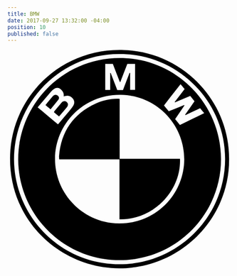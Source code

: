 ```yaml
---
title: BMW
date: 2017-09-27 13:32:00 -04:00
position: 10
published: false
---
```


<svg version="1.1" id="Layer_1" xmlns="http://www.w3.org/2000/svg" xmlns:xlink="http://www.w3.org/1999/xlink" x="0px" y="0px"
	 viewBox="0 0 263 257" style="enable-background:new 0 0 263 257;" xml:space="preserve">
<g id="SY2SnC_1_">
	<g>
		<path d="M260,128.4c0.5,70.3-57.2,128.7-129,128.6C63.3,256.9,0.7,201.8,3.1,123.9C5.2,54.7,62.6-2.2,136,0.1
			C205.6,2.2,260.3,59.8,260,128.4z M131.5,4.8C64.1,4.3,7.4,59.9,7.7,129.2c0.4,66.9,54.6,123,123.7,123
			c68.3,0,123.8-55.5,123.9-123.7C255.5,59.4,198.6,4.2,131.5,4.8z"/>
		<path d="M131.6,9.5c65.5-0.1,118.6,53.2,118.9,118.6c0.3,64.6-51.9,119.1-118.6,119.3c-66.4,0.2-118.6-53.6-119.3-117.6
			C11.9,64.4,64.6,9.6,131.6,9.5z M207.4,128.6c-0.2-42.1-33.5-75.1-74.3-75.8C89.3,51.9,56,87.3,55.8,128
			c-0.2,41.3,33,75.9,75.1,76.2C172.6,204.6,207.1,171.2,207.4,128.6z M207.3,64.9c0.1,0.1,0.2,0.3,0.3,0.4
			c-3.6,5.3-7.2,10.7-10.9,16.1c2,2.4,3.8,4.6,5.6,6.9c9.7-4.7,19-9.2,28.5-13.9c-1.7-2.1-3.2-3.9-4.8-5.8
			c-5.9,2.8-11.6,5.4-17.2,8.1c-0.1-0.2-0.3-0.3-0.4-0.5c3.7-5.2,7.3-10.4,11-15.8c-1.7-2.1-3.3-4.1-5-6.2c-6,2.5-12,5-17.9,7.5
			c-0.1-0.2-0.2-0.3-0.3-0.5c3.8-5,7.6-10,11.6-15.2c-1.6-1.9-3.1-3.7-4.8-5.7c-6.6,8.5-13,16.7-19.4,25c2,2.4,3.8,4.6,5.6,6.9
			C195.5,69.7,201.4,67.3,207.3,64.9z M59.2,87.6c0.7-0.8,1.2-1.3,1.7-1.9c3.8-4.5,7.5-8.9,11.3-13.4c1.7-2.1,3.4-4.1,4.8-6.4
			c1.8-2.9,1.9-5.8-0.3-8.6c-2.2-2.8-5.1-4-8.6-3.1c-0.6,0.2-1.3,0.3-2.2,0.5c0.6-3.4-0.8-5.9-3-8c-2.4-2.3-5.2-2.7-8-0.9
			c-1.4,0.9-2.7,2-3.8,3.2c-3.6,4.1-7,8.3-10.5,12.4c-1.7,2-3.4,4-5.2,6.2C43.5,74.3,51.3,80.9,59.2,87.6z M114.7,16.5
			c0,10.3,0,20.5,0,30.6c2,0,3.8,0,5.8,0c0-6.8,0-13.3,0-19.9c0.2,0,0.4-0.1,0.6-0.1c2.6,6.7,5.1,13.4,7.7,20.1c2.3,0,4.5,0,6.7,0
			c2.6-6.8,5.1-13.5,7.7-20.2c0.2,0,0.5,0.1,0.7,0.1c0,6.6,0,13.2,0,19.9c2.1,0,3.9,0,5.8,0c0-10.3,0-20.4,0-30.6c-3.1,0-6,0-9.1,0
			c-2.8,7.1-5.5,14.2-8.2,21.3c-0.2,0-0.4,0-0.6,0c-2.7-7.1-5.5-14.2-8.2-21.3C120.6,16.5,117.8,16.5,114.7,16.5z"/>
		<path d="M131.4,128.7c-23.6,0-47,0-70.7,0c-0.1-1.4-0.3-2.6-0.2-3.8c2.4-28.9,16.6-49.6,42.9-61.8c8-3.7,16.6-5.5,25.5-5.7
			c0.8,0,1.6,0.1,2.7,0.1c0,23.5,0,46.8,0,70.6c23.8,0,47.3,0,70.8,0c1.4,38.4-32.2,72.3-71,71.2c0-11.7,0-23.5,0-35.2
			C131.4,152.5,131.4,140.8,131.4,128.7z"/>
		<path d="M60.5,78.3c-2.1-1.8-4-3.4-6-5c0.3-0.5,0.4-1,0.7-1.4c2.8-3.3,5.5-6.7,8.3-9.9c1.7-2,4.2-2.2,6-0.7c1.8,1.6,2,3.8,0.3,6
			C66.8,70.9,63.7,74.5,60.5,78.3z"/>
		<path d="M50.5,69.9c-2.2-1.8-3.9-3.3-5.9-5c1-1.2,1.8-2.3,2.7-3.4c2-2.4,3.9-4.8,5.9-7.1c1.6-1.9,3.9-2.1,5.8-0.6
			c1.5,1.2,2,3.1,0.8,4.6C56.8,62.3,53.7,66,50.5,69.9z"/>
	</g>
</g>
</svg>
